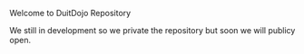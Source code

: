 Welcome to DuitDojo Repository

We still in development so we private the repository but soon we will publicy open. 
